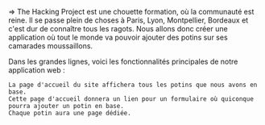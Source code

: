 => The Hacking Project est une chouette formation, où la communauté est reine. Il se passe plein de choses à Paris, Lyon, Montpellier, Bordeaux et c'est dur de connaître tous les ragots. Nous allons donc créer une application où tout le monde va pouvoir ajouter des potins sur ses camarades moussaillons.

Dans les grandes lignes, voici les fonctionnalités principales de notre application web :

    La page d'accueil du site affichera tous les potins que nous avons en base.
    Cette page d'accueil donnera un lien pour un formulaire où quiconque pourra ajouter un potin en base.
    Chaque potin aura une page dédiée.
